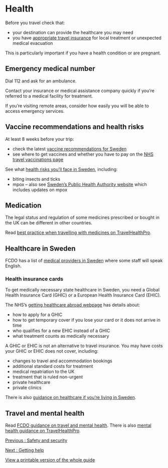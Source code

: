 # Health

Before you travel check that:

* your destination can provide the healthcare you may need
* you have [appropriate travel insurance](https://www.gov.uk/guidance/foreign-travel-insurance) for local treatment or unexpected medical evacuation

This is particularly important if you have a health condition or are pregnant.

## Emergency medical number

Dial 112 and ask for an ambulance.

Contact your insurance or medical assistance company quickly if you’re referred to a medical facility for treatment.

If you’re visiting remote areas, consider how easily you will be able to access emergency services.

## Vaccine recommendations and health risks

At least 8 weeks before your trip:

* check the latest [vaccine recommendations for Sweden](https://travelhealthpro.org.uk/country/215/sweden#Vaccine_Recommendations)
* see where to get vaccines and whether you have to pay on the [NHS travel vaccinations page](https://www.nhs.uk/conditions/travel-vaccinations/)

See what [health risks you’ll face in Sweden](https://travelhealthpro.org.uk/country/215/sweden), including:

* biting insects and ticks
* mpox – also see [Sweden’s Public Health Authority website](https://www.folkhalsomyndigheten.se/the-public-health-agency-of-sweden/communicable-disease-control/disease-information-about-mpox/one-case-of-mpox-clade-i-reported-in-sweden/) which includes updates on mpox

## Medication

The legal status and regulation of some medicines prescribed or bought in the UK can be different in other countries.

Read [best practice when travelling with medicines on TravelHealthPro](https://travelhealthpro.org.uk/factsheet/43/medicines-abroad).

## Healthcare in Sweden

FCDO has a list of [medical providers in Sweden](https://www.gov.uk/government/publications/sweden-list-of-medical-facilitiespractitioners) where some staff will speak English.

### Health insurance cards

To get medically necessary state healthcare in Sweden, you need a Global Health Insurance Card (GHIC) or a European Health Insurance Card (EHIC).

The NHS’s [getting healthcare abroad webpage](https://www.nhs.uk/using-the-nhs/healthcare-abroad/apply-for-a-free-uk-global-health-insurance-card-ghic/) has details about:

* how to apply for a GHIC
* how to get temporary cover if you lose your card or it does not arrive in time
* who qualifies for a new EHIC instead of a GHIC
* what treatment counts as medically necessary

A GHIC or EHIC is not an alternative to travel insurance. You may have costs your GHIC or EHIC does not cover, including:

* changes to travel and accommodation bookings
* additional standard costs for treatment
* medical repatriation to the UK
* treatment that is ruled non-urgent
* private healthcare
* private clinics

There is also [guidance on healthcare if you’re living in Sweden](https://www.gov.uk/guidance/healthcare-in-sweden).

## Travel and mental health

Read [FCDO guidance on travel and mental health](https://www.gov.uk/guidance/foreign-travel-advice-for-people-with-mental-health-issues). There is also [mental health guidance on TravelHealthPro](https://travelhealthpro.org.uk/factsheet/85/travelling-with-mental-health-conditions).

[Previous
:
Safety and security](/foreign-travel-advice/sweden/safety-and-security)

[Next
:
Getting help](/foreign-travel-advice/sweden/getting-help)

[View a printable version of the whole guide](/foreign-travel-advice/sweden/print)